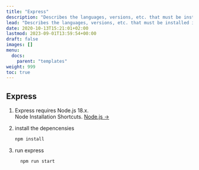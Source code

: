 ```yaml
---
title: "Express"
description: "Describes the languages, versions, etc. that must be installed in accordance with the framework."
lead: "Describes the languages, versions, etc. that must be installed in accordance with the framework."
date: 2020-10-13T15:21:01+02:00
lastmod: 2023-09-01T13:59:54+00:00
draft: false
images: []
menu:
  docs:
    parent: "templates"
weight: 999
toc: true
---
```


## Express

1. Express requires Node.js 18.x.<br>
   Node Installation Shortcuts. [Node.js →](https://nodejs.org/en/)

2. install the depencensies

   ```bash
   npm install
   ```

3. run express

    ```bash
      npm run start
    ```
